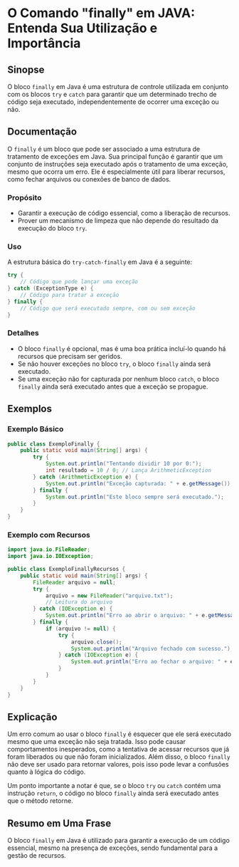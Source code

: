 <!--
Meta Description: # O Comando "finally" em JAVA: Entenda Sua Utilização e Importância ## Sinopse O bloco `finally` em Java é uma estrutura de controle utilizada em conj...
Meta Keywords: que, finally, bloco, java, uma
-->

# O Comando "finally" em JAVA: Entenda Sua Utilização e Importância

## Sinopse
O bloco `finally` em Java é uma estrutura de controle utilizada em conjunto com os blocos `try` e `catch` para garantir que um determinado trecho de código seja executado, independentemente de ocorrer uma exceção ou não.

## Documentação
O `finally` é um bloco que pode ser associado a uma estrutura de tratamento de exceções em Java. Sua principal função é garantir que um conjunto de instruções seja executado após o tratamento de uma exceção, mesmo que ocorra um erro. Ele é especialmente útil para liberar recursos, como fechar arquivos ou conexões de banco de dados.

### Propósito
- Garantir a execução de código essencial, como a liberação de recursos.
- Prover um mecanismo de limpeza que não depende do resultado da execução do bloco `try`.

### Uso
A estrutura básica do `try-catch-finally` em Java é a seguinte:

```java
try {
    // Código que pode lançar uma exceção
} catch (ExceptionType e) {
    // Código para tratar a exceção
} finally {
    // Código que será executado sempre, com ou sem exceção
}
```

### Detalhes
- O bloco `finally` é opcional, mas é uma boa prática incluí-lo quando há recursos que precisam ser geridos.
- Se não houver exceções no bloco `try`, o bloco `finally` ainda será executado.
- Se uma exceção não for capturada por nenhum bloco `catch`, o bloco `finally` ainda será executado antes que a exceção se propague.

## Exemplos
### Exemplo Básico

```java
public class ExemploFinally {
    public static void main(String[] args) {
        try {
            System.out.println("Tentando dividir 10 por 0:");
            int resultado = 10 / 0; // Lança ArithmeticException
        } catch (ArithmeticException e) {
            System.out.println("Exceção capturada: " + e.getMessage());
        } finally {
            System.out.println("Este bloco sempre será executado.");
        }
    }
}
```

### Exemplo com Recursos

```java
import java.io.FileReader;
import java.io.IOException;

public class ExemploFinallyRecursos {
    public static void main(String[] args) {
        FileReader arquivo = null;
        try {
            arquivo = new FileReader("arquivo.txt");
            // Leitura do arquivo 
        } catch (IOException e) {
            System.out.println("Erro ao abrir o arquivo: " + e.getMessage());
        } finally {
            if (arquivo != null) {
                try {
                    arquivo.close();
                    System.out.println("Arquivo fechado com sucesso.");
                } catch (IOException e) {
                    System.out.println("Erro ao fechar o arquivo: " + e.getMessage());
                }
            }
        }
    }
}
```

## Explicação
Um erro comum ao usar o bloco `finally` é esquecer que ele será executado mesmo que uma exceção não seja tratada. Isso pode causar comportamentos inesperados, como a tentativa de acessar recursos que já foram liberados ou que não foram inicializados. Além disso, o bloco `finally` não deve ser usado para retornar valores, pois isso pode levar a confusões quanto à lógica do código.

Um ponto importante a notar é que, se o bloco `try` ou `catch` contém uma instrução `return`, o código no bloco `finally` ainda será executado antes que o método retorne.

## Resumo em Uma Frase
O bloco `finally` em Java é utilizado para garantir a execução de um código essencial, mesmo na presença de exceções, sendo fundamental para a gestão de recursos.